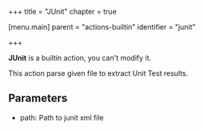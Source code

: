 +++
title = "JUnit"
chapter = true

[menu.main]
parent = "actions-builtin"
identifier = "junit"

+++

**JUnit** is a builtin action, you can't modify it.

This action parse given file to extract Unit Test results.


## Parameters

* path: Path to junit xml file

